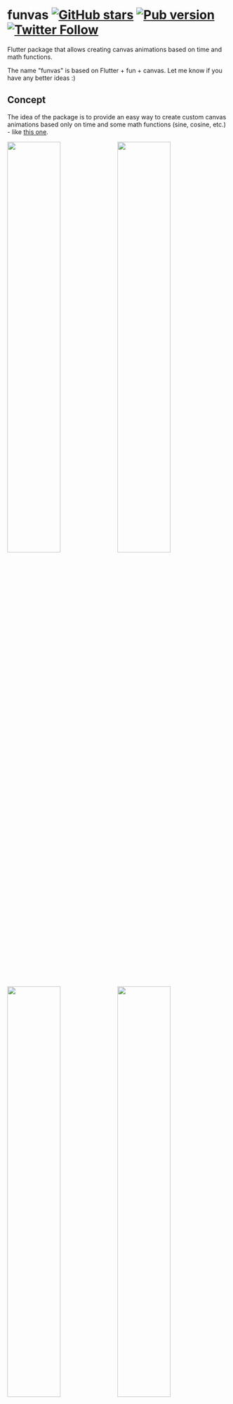 # funvas [![GitHub stars](https://img.shields.io/github/stars/creativecreatorormaybenot/funvas.svg)](https://github.com/creativecreatorormaybenot/funvas) [![Pub version](https://img.shields.io/pub/v/funvas.svg)](https://pub.dev/packages/funvas) [![Twitter Follow](https://img.shields.io/twitter/follow/creativemaybeno?label=Follow&style=social)](https://twitter.com/creativemaybeno)

Flutter package that allows creating canvas animations based on time and math functions.

The name "funvas" is based on Flutter + fun + canvas. Let me know if you have any better ideas :)

## Concept

The idea of the package is to provide an easy way to create custom canvas animations based only
on time and some math functions (sine, cosine, etc.) - like [this one][Twitter].

<p float="left" style="margin:0">
<a target="_blank" href="https://twitter.com/creativemaybeno/status/1328261273922973696?s=20"><img src="https://s8.gifyu.com/images/animation8709ccbbf7b20e6e.gif" width="49%"></a>
<a target="_blank" href="https://twitter.com/creativemaybeno/status/1327309901270560769?s=20"><img src="https://s8.gifyu.com/images/animation8709ccbbf7b20e6f.gif" width="49%"></a>
</p>
<p float="left">
<a target="_blank" href="https://twitter.com/creativemaybeno/status/1346101868079042561?s=20"><img src="https://s2.gifyu.com/images/animation053c9f614aad68ef.gif" width="49%"></a>
<a target="_blank" href="TODO"><img src="https://s2.gifyu.com/images/animationbfc096a486621405.gif" width="49%"></a>
</p>

*Inspired by Dwitter* ([check it out][Dwitter]). This is also the reason why
the following shortcut functions and variables are available; they might be expanded upon in the
future given that there are a lot more possibilities:

```text
u(t) is called 60 times per second.
    t: Elapsed time in seconds.
    S: Shorthand for sin from dart:math.
    C: Shorthand for cos from dart:math.
    T: Shorthand for tan from dart:math.
    R: Shorthand for Color.fromRGBA, usage ex.: R(255, 255, 255, 0.5)
    c: A dart:ui canvas.
    x: A context for the canvas, providing size.
```

You can of course use all of the `Canvas` functionality, the same way you can use them in a
`CustomPainter`; the above is just in homage to Dwitter :)

## Usage

You create funvas animations by extending `Funvas` and you can display the animations using a
[FunvasContainer].
Note that you have to size the animation from outside, e.g. using a [SizedBox].

```dart
import 'package:flutter/material.dart';
import 'package:funvas/funvas.dart';

/// Example implementation of a funvas.
///
/// The animation is drawn in [u] based on [t] in seconds.
class ExampleFunvas extends Funvas {
  @override
  void u(double t) {
    c.drawCircle(
      Offset(x.width / 2, x.height / 2),
      S(t).abs() * x.height / 4 + 42,
      Paint()..color = R(C(t) * 255, 42, 60 + T(t)),
    );
  }
}

/// Example widget that displays the [ExampleFunvas] animation.
class ExampleFunvasWidget extends StatelessWidget {
  @override
  Widget build(BuildContext context) {
    return SizedBox(
      width: 420,
      height: 420,
      child: FunvasContainer(
        funvas: ExampleFunvas(),
      ),
    );
  }
}
```

See the [example package][example] for a complete example implementation.

## Demo & more

Funvas is a package that I wrote because I wanted to create some Dwitter-like animations in Flutter myself.
Because of that, I have created a lot surrounding it, which you might not discover when looking only at the package :)

To see a live demo and many fun(vas) animations, you can see the [main README on GitHub][repo] :)

[Twitter]: https://twitter.com/creativemaybeno/status/1285343758247178240?s=20
[Dwitter]: https://www.dwitter.net/about
[example]: https://github.com/creativecreatorormaybenot/funvas/tree/master/example
[repo]: https://github.com/creativecreatorormaybenot/funvas
[SizedBox]: https://api.flutter.dev/flutter/widgets/SizedBox-class.html
[FunvasContainer]: https://pub.dev/documentation/funvas/latest/funvas/FunvasContainer-class.html
